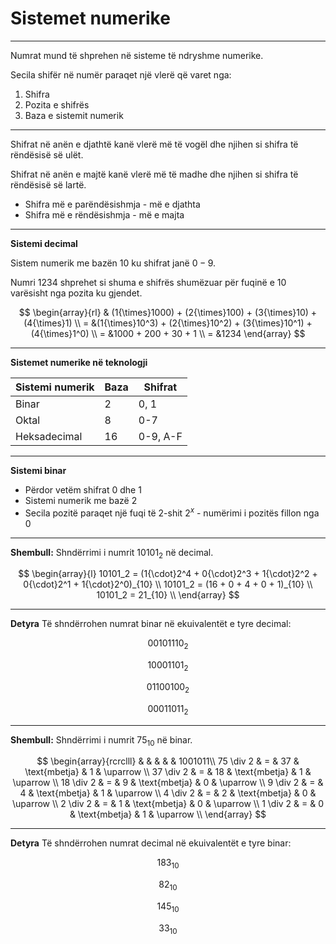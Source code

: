 # Sistemet numerike

---

Numrat mund të shprehen në sisteme të ndryshme numerike.

Secila shifër në numër paraqet një vlerë që varet nga:

1. Shifra
2. Pozita e shifrës
3. Baza e sistemit numerik

---

Shifrat në anën e djathtë kanë vlerë më të vogël dhe njihen si shifra të rëndësisë së ulët.

Shifrat në anën e majtë kanë vlerë më të madhe dhe njihen si shifra të rëndësisë së lartë.

- Shifra më e parëndësishmja - më e djathta
- Shifra më e rëndësishmja - më e majta

---

**Sistemi decimal**

Sistem numerik me bazën $10$ ku shifrat janë $0-9$.

Numri $1234$ shprehet si shuma e shifrës shumëzuar për fuqinë e $10$ varësisht nga pozita ku gjendet.

$$
\begin{array}{rl}
& (1{\times}1000) + (2{\times}100) + (3{\times}10) + (4{\times}1) \\
= &(1{\times}10^3) + (2{\times}10^2) + (3{\times}10^1)  + (4{\times}1^0) \\
= &1000 + 200 + 30 + 1 \\
= &1234
\end{array}
$$

---

**Sistemet numerike në teknologji**

| Sistemi numerik | Baza | Shifrat  |
| --------------- | ---- | -------- |
| Binar           | 2    | 0, 1     |
| Oktal           | 8    | 0-7      |
| Heksadecimal    | 16   | 0-9, A-F |

---

**Sistemi binar**

- Përdor vetëm shifrat 0 dhe 1
- Sistemi numerik me bazë 2
- Secila pozitë paraqet një fuqi të 2-shit $2^x$ - numërimi i pozitës fillon nga 0

---

**Shembull:** Shndërrimi i numrit $10101_2$ në decimal.

$$
\begin{array}{l}
10101_2 = (1{\cdot}2^4 + 0{\cdot}2^3 + 1{\cdot}2^2 + 0{\cdot}2^1 + 1{\cdot}2^0)_{10} \\
10101_2 = (16 + 0 + 4 + 0 + 1)_{10} \\
10101_2 = 21_{10} \\
\end{array}
$$

---

**Detyra** Të shndërrohen numrat binar në ekuivalentët e tyre decimal:

$$
00101110_2 \tag{1}
$$

$$
10001101_2 \tag{2}
$$

$$
01100100_2 \tag{3}
$$

$$
00011011_2 \tag{4}
$$

---

**Shembull:** Shndërrimi i numrit $75_{10}$ në binar.

$$
\begin{array}{rcrclll}
& & & & & 1001011\\
75 \div 2 & = & 37 & \text{mbetja} & 1 & \uparrow \\
37 \div 2 & = & 18 & \text{mbetja} & 1 & \uparrow \\
18 \div 2 & = & 9  & \text{mbetja} & 0 & \uparrow \\
9  \div 2 & = & 4  & \text{mbetja} & 1 & \uparrow \\
4  \div 2 & = & 2  & \text{mbetja} & 0 & \uparrow \\
2  \div 2 & = & 1  & \text{mbetja} & 0 & \uparrow \\
1  \div 2 & = & 0  & \text{mbetja} & 1 & \uparrow \\
\end{array}
$$

---

**Detyra** Të shndërrohen numrat decimal në ekuivalentët e tyre binar:

$$
183_{10} \tag{1}
$$

$$
82_{10} \tag{2}
$$

$$
145_{10} \tag{3}
$$

$$
33_{10} \tag{4}
$$
